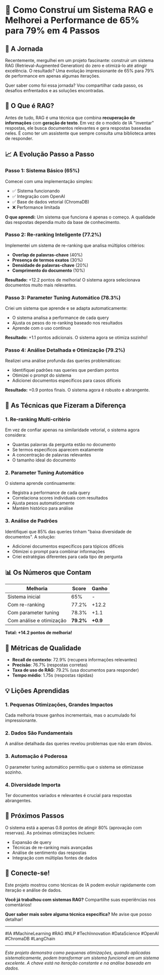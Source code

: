 # 🚀 Como Construí um Sistema RAG e Melhorei a Performance de 65% para 79% em 4 Passos

## 📖 A Jornada

Recentemente, mergulhei em um projeto fascinante: construir um sistema RAG (Retrieval-Augmented Generation) do zero e otimizá-lo até atingir excelência. O resultado? Uma evolução impressionante de 65% para 79% de performance em apenas algumas iterações.

Quer saber como foi essa jornada? Vou compartilhar cada passo, os desafios enfrentados e as soluções encontradas.

## 🎯 O Que é RAG?

Antes de tudo, RAG é uma técnica que combina **recuperação de informações** com **geração de texto**. Em vez de o modelo de IA "inventar" respostas, ele busca documentos relevantes e gera respostas baseadas neles. É como ter um assistente que sempre consulta uma biblioteca antes de responder.

## 📈 A Evolução Passo a Passo

### **Passo 1: Sistema Básico (65%)**
Comecei com uma implementação simples:
- ✅ Sistema funcionando
- ✅ Integração com OpenAI
- ✅ Base de dados vetorial (ChromaDB)
- ❌ Performance limitada

**O que aprendi:** Um sistema que funciona é apenas o começo. A qualidade das respostas dependia muito da base de conhecimento.

### **Passo 2: Re-ranking Inteligente (77.2%)**
Implementei um sistema de re-ranking que analisa múltiplos critérios:
- **Overlap de palavras-chave** (40%)
- **Presença de termos exatos** (30%)
- **Densidade de palavras-chave** (20%)
- **Comprimento do documento** (10%)

**Resultado:** +12.2 pontos de melhoria! O sistema agora selecionava documentos muito mais relevantes.

### **Passo 3: Parameter Tuning Automático (78.3%)**
Criei um sistema que aprende e se adapta automaticamente:
- O sistema analisa a performance de cada query
- Ajusta os pesos do re-ranking baseado nos resultados
- Aprende com o uso contínuo

**Resultado:** +1.1 pontos adicionais. O sistema agora se otimiza sozinho!

### **Passo 4: Análise Detalhada e Otimização (79.2%)**
Realizei uma análise profunda das queries problemáticas:
- Identifiquei padrões nas queries que perdiam pontos
- Otimizei o prompt do sistema
- Adicionei documentos específicos para casos difíceis

**Resultado:** +0.9 pontos finais. O sistema agora é robusto e abrangente.

## 🔧 As Técnicas que Fizeram a Diferença

### **1. Re-ranking Multi-critério**
Em vez de confiar apenas na similaridade vetorial, o sistema agora considera:
- Quantas palavras da pergunta estão no documento
- Se termos específicos aparecem exatamente
- A concentração de palavras relevantes
- O tamanho ideal do documento

### **2. Parameter Tuning Automático**
O sistema aprende continuamente:
- Registra a performance de cada query
- Correlaciona scores individuais com resultados
- Ajusta pesos automaticamente
- Mantém histórico para análise

### **3. Análise de Padrões**
Identifiquei que 85% das queries tinham "baixa diversidade de documentos". A solução:
- Adicionei documentos específicos para tópicos difíceis
- Otimizei o prompt para combinar informações
- Criei estratégias diferentes para cada tipo de pergunta

## 📊 Os Números que Contam

| Melhoria | Score | Ganho |
|----------|-------|-------|
| Sistema inicial | 65% | - |
| Com re-ranking | 77.2% | +12.2 |
| Com parameter tuning | 78.3% | +1.1 |
| Com análise e otimização | **79.2%** | **+0.9** |

**Total: +14.2 pontos de melhoria!**

## 🎯 Métricas de Qualidade

- **Recall de contexto**: 72.9% (recupera informações relevantes)
- **Precisão**: 76.7% (respostas corretas)
- **Taxa de uso de RAG**: 79.2% (usa documentos para responder)
- **Tempo médio**: 1.75s (respostas rápidas)

## 💡 Lições Aprendidas

### **1. Pequenas Otimizações, Grandes Impactos**
Cada melhoria trouxe ganhos incrementais, mas o acumulado foi impressionante.

### **2. Dados São Fundamentais**
A análise detalhada das queries revelou problemas que não eram óbvios.

### **3. Automação é Poderosa**
O parameter tuning automático permitiu que o sistema se otimizasse sozinho.

### **4. Diversidade Importa**
Ter documentos variados e relevantes é crucial para respostas abrangentes.

## 🚀 Próximos Passos

O sistema está a apenas 0.8 pontos de atingir 80% (aprovação com reservas). As próximas otimizações incluem:
- Expansão de query
- Técnicas de re-ranking mais avançadas
- Análise de sentimento das respostas
- Integração com múltiplas fontes de dados

## 🤝 Conecte-se!

Este projeto mostrou como técnicas de IA podem evoluir rapidamente com iteração e análise de dados. 

**Você já trabalhou com sistemas RAG?** Compartilhe suas experiências nos comentários!

**Quer saber mais sobre alguma técnica específica?** Me avise que posso detalhar!

---

#IA #MachineLearning #RAG #NLP #TechInnovation #DataScience #OpenAI #ChromaDB #LangChain

---

*Este projeto demonstra como pequenas otimizações, quando aplicadas sistematicamente, podem transformar um sistema funcional em um sistema excelente. A chave está na iteração constante e na análise baseada em dados.* 